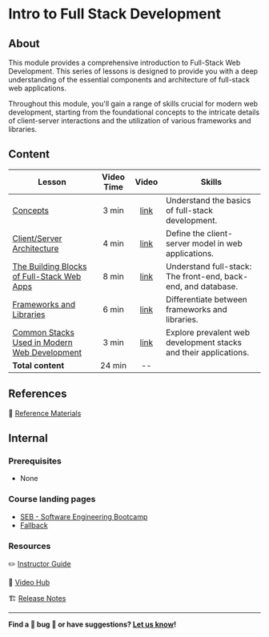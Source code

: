 <h1>
  <span class="prefix"></span>
  <span class="headline">Intro to Full Stack Development</span>
</h1>

## About

This module provides a comprehensive introduction to Full-Stack Web Development. This series of lessons is designed to provide you with a deep understanding of the essential components and architecture of full-stack web applications.

Throughout this module, you'll gain a range of skills crucial for modern web development, starting from the foundational concepts to the intricate details of client-server interactions and the utilization of various frameworks and libraries.

## Content

| Lesson                                                                                                   | Video Time |                            Video                             | Skills                                                           |
| -------------------------------------------------------------------------------------------------------- | :--------: | :----------------------------------------------------------: | ---------------------------------------------------------------- |
| [Concepts](./concepts/README.md)                                                                         |   3 min    | [link](https://generalassembly.wistia.com/medias/mmb3taho95) | Understand the basics of full-stack development.                 |
| [Client/Server Architecture](./client-server-architecture/README.md)                                     |   4 min    | [link](https://generalassembly.wistia.com/medias/08kckia0or) | Define the client-server model in web applications.              |
| [The Building Blocks of Full-Stack Web Apps](./the-building-blocks-of-full-stack-web-apps/README.md)     |   8 min    | [link](https://generalassembly.wistia.com/medias/4v0sg6yzu9) | Understand full-stack: The front-end, back-end, and database.    |
| [Frameworks and Libraries](./frameworks-and-libraries/README.md)                                         |   6 min    | [link](https://generalassembly.wistia.com/medias/y0318yhcys) | Differentiate between frameworks and libraries.                  |
| [Common Stacks Used in Modern Web Development](./common-stacks-used-in-modern-web-development/README.md) |   3 min    | [link](https://generalassembly.wistia.com/medias/lslg6nys33) | Explore prevalent web development stacks and their applications. |
| **Total content**                                                                                        |   24 min   |                              --                              |                                                                  |

## References

📖 [Reference Materials](./references/README.md)

## Internal

### Prerequisites

- None

### Course landing pages

- [SEB - Software Engineering Bootcamp](https://pages.git.generalassemb.ly/modular-curriculum-all-courses/intro-to-fullstack-development/canvas-landing-pages/seb.md)
- [Fallback](https://pages.git.generalassemb.ly/modular-curriculum-all-courses/intro-to-fullstack-development/canvas-landing-pages/fallback.md)

### Resources

✏️ [Instructor Guide](./internal-resources/instructor-guide.md)

🎥 [Video Hub](./internal-resources/video-hub.md)

🏗️ [Release Notes](./internal-resources/release-notes.md)

---

**Find a 👾 bug 👾 or have suggestions? [Let us know](https://pages.git.generalassemb.ly/modular-curriculum-all-courses/universal-resources-internal/module-feedback.html)!**
